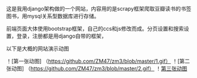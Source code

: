 这是我用django架构做的一个网站，内容用的是scrapy框架爬取豆瓣读书的书签图书，用mysql关系型数据库进行存储。

前端页面大体使用bootstrap框架，自己的ccs和js修改而成。分页设置和搜索设置，登录，注册都是用django自带的框架，

以下是大概的网站演示动图

！[第一张动图] （https://github.com/ZM47/zm3/blob/master/1.gif）
！[第二张动图] （https://github.com/ZM47/zm3/blob/master/2.gif）
！[第三张动图](https://github.com/ZM47/zm3/blob/master/3.gif)
